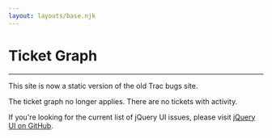 ```yaml
---
layout: layouts/base.njk
---
```


# Ticket Graph

---

This site is now a static version of the old Trac bugs site.

The ticket graph no longer applies. There are no tickets with activity.

If you're looking for the current list of jQuery UI issues, please visit [jQuery UI on GitHub](https://github.com/jquery/jquery-ui/issues).
